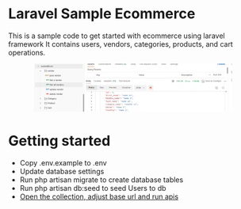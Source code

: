 # Laravel Sample Ecommerce
This is a sample code to get started with ecommerce using laravel framework
It contains users, vendors, categories, products, and cart operations.

<p align="center"><a href="#" target="_blank"><img src="apis.png" width="400" alt="Apis"></a></p>

# Getting started
- Copy .env.example to .env
- Update database settings
- Run php artisan migrate to create database tables
- Run php artisan db:seed to seed Users to db
- <a href="LaravelEcom.postman_collection.json">Open the collection, adjust base url and run apis </a>
